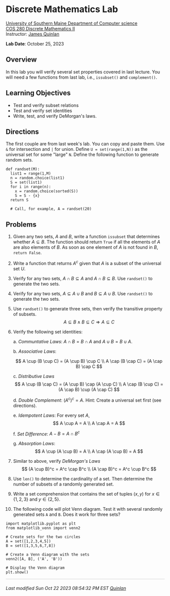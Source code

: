 # Discrete Mathematics Lab

[University of Southern Maine Department of Computer science](https://cs.usm.maine.edu)<br>
[COS 280 Discrete Mathematics II](https://cs.usm.maine.edu/~james.quinlan/cos280/)<br>
Instructor: [James Quinlan](https://cs.usm.maine.edu/~james.quinlan) <br>

**Lab Date**: October 25, 2023<br>


## Overview

In this lab you will verify several set properties covered in last lecture.  You will need a few functions from last lab, i.e., `issubset()` and `complement()`.

## Learning Objectives
* Test and verify subset relations
* Test and verify set identities
* Write, test, and verify DeMorgan's laws.

## Directions

The first couple are from last week's lab. You can copy and paste them.  Use `&` for intersection and `|` for union. Define  `U = set(range(1,N))` as the universal set for some "large" `N`.  Define the following function to generate random sets. 

```
def randset(M):
  list1 = range(1,M)
  n = random.choice(list1)
  S = set(list1)
  for i in range(n):
    x = random.choice(sorted(S))
    S = S - {x}
  return S
  
  # Call, for example, A = randset(20)
```



## Problems


1. Given any two sets, $A$ and $B$, write a function `issubset` that determines whether $A \subseteq B$.  The function should return `True` if all the elements of $A$ are also elements of $B$.  As soon as one element of $A$ is not found in $B$, `return False`.

2. Write a function that returns $A^c$ given that $A$ is a subset of the universal set $U$.


3. Verify for any two sets, $A \cap B \subseteq A$ and $A \cap B \subseteq B$.  Use `randset()` to generate the two sets.

4. Verify for any two sets, $A \subseteq A \cup B$ and $B \subseteq A \cup B$.  Use `randset()` to generate the two sets.   

5. Use `randset()` to generate three sets, then verify the transitive property of subsets.
$$
A \subseteq B \land B \subseteq C \Rightarrow A \subseteq C
$$

6. Verify the following set identities:

	a. *Communtative Laws*: $A \cap B = B \cap A$ and $A \cup B = B \cup A$.
	
	b. *Associative Laws*:
	
	$$
	A \cup (B \cup C) = (A \cup B) \cup C \\ 
	A \cap (B \cap C) = (A \cap B) \cap C 
	$$
	
	
	c. *Distributive Laws*
	$$
	A \cup (B \cap C) = (A \cup B) \cap (A \cup C) \\ 
	A \cap (B \cup C) = (A \cap B) \cup (A \cap C) 
	$$

	d. *Double Complement*: $(A^c)^c = A$.  Hint: Create a universal set first (see directions).
	
	e. *Idempotent Laws*: For every set $A$, 
	$$
	A \cup A  = A \\ 
	A \cap A = A  
	$$
	
	f. *Set Difference*: $A - B = A \cap B^c$
	
	g. *Absorption Laws*:
	$$
	A \cup (A \cup B) = A \\ 
	A \cap (A \cup B) = A 
	$$

9. Similar to above, verify *DeMorgan's Laws*
	$$
	(A \cup B)^c = A^c \cap B^c \\ 
	(A \cap B)^c  = A^c \cup B^c 
	$$
	
8. Use `len()` to determine the cardinality of a set. Then determine the number of subsets of a randomly generated set.   

9. Write a set comprehension that contains the set of tuples $(x,y)$ for $x \in \{1,2,3\}$ and $y \in \{2,5\}$.



10. The following code will plot Venn diagram.  Test it with several randomly generated sets `A` and `B`.  Does it work for three sets?

```
import matplotlib.pyplot as plt
from matplotlib_venn import venn2

# Create sets for the two circles
A = set([1,2,3,4,5])
B = set([1,3,5,6,7,8])

# Create a Venn diagram with the sets
venn2([A, B], ('A', 'B'))

# Display the Venn diagram
plt.show()
```



<!-- 
3. Write a function `randset(M)` that generates a random set of at most `M` elements.

def randset(M):
  list1 = range(1,M)
  n = random.choice(list1)
  S = set(list1)
  for i in range(n):
    x = random.choice(sorted(S))
    S = S - {x}
  return S
-->  




<!-- 
+++++++++++++++++++++++++++++++++++++++++++++++++++++++++++++++++++++++++ 
 FOOTER 
+++++++++++++++++++++++++++++++++++++++++++++++++++++++++++++++++++++++++
-->
<div style="border-top: 1px solid #ccc;padding:0px 0px 20px 0px;"></div>
<i style="padding-left:0px;">
Last modified  Sun Oct 22 2023 08:54:32 PM EST
<a href="https://cs.usm.maine.edu/~james.quinlan/">Quinlan</a>
</i>  
